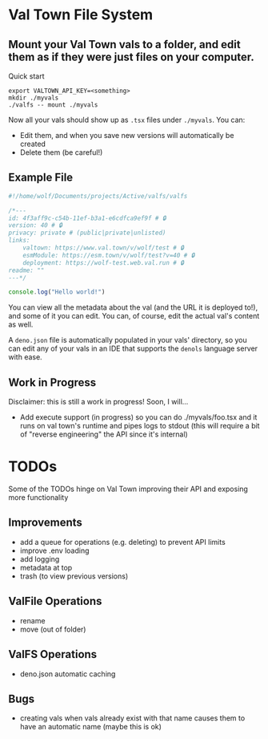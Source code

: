 # Val Town File System

## Mount your Val Town vals to a folder, and edit them as if they were just files on your computer.

Quick start
```
export VALTOWN_API_KEY=<something>
mkdir ./myvals
./valfs -- mount ./myvals
```

Now all your vals should show up as `.tsx` files under `./myvals`. You can:
- Edit them, and when you save new versions will automatically be created
- Delete them (be careful!)

## Example File

```ts
#!/home/wolf/Documents/projects/Active/valfs/valfs

/*---
id: 4f3aff9c-c54b-11ef-b3a1-e6cdfca9ef9f # 🔒
version: 40 # 🔒
privacy: private # (public|private|unlisted)
links:
    valtown: https://www.val.town/v/wolf/test # 🔒
    esmModule: https://esm.town/v/wolf/test?v=40 # 🔒
    deployment: https://wolf-test.web.val.run # 🔒
readme: ""
---*/

console.log("Hello world!")
```

You can view all the metadata about the val (and the URL it is deployed to!), and some of it you can edit. You can, of course, edit the actual val's content as well.

A `deno.json` file is automatically populated in your vals' directory, so you can edit any of your vals in an IDE that supports the `denols` language server with ease.

## Work in Progress

Disclaimer: this is still a work in progress! Soon, I will...
- Add execute support (in progress) so you can do ./myvals/foo.tsx and it runs on val town's runtime and pipes logs to stdout (this will require a bit of "reverse engineering" the API since it's internal)

# TODOs

Some of the TODOs hinge on Val Town improving their API and exposing more functionality

## Improvements
- add a queue for operations (e.g. deleting) to prevent API limits
- improve .env loading
- add logging
- metadata at top
- trash (to view previous versions)

## ValFile Operations
- rename
- move (out of folder)

## ValFS Operations
- deno.json automatic caching

## Bugs
- creating vals when vals already exist with that name causes them to have an automatic name (maybe this is ok)
